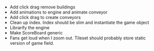 * Add click drag remove buildings
* Add animations to engine and animate conveyor
* Add click drag to create conveyors
* Clean up index. Index should be slim and instantiate the game object
* Librarify the engine
* Make ScoreBoard generic
* Fans get loud when I zoom out. Tileset should probably store static version of game field.